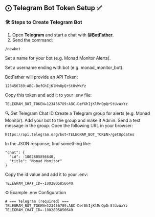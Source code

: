 ## ⨀ Telegram Bot Token Setup ✅

### 🛠 Steps to Create Telegram Bot

1. Open **Telegram** and start a chat with **[@BotFather](https://t.me/BotFather)**.
2. Send the command:
```
/newbot
 ```
Set a name for your bot (e.g. Monad Monitor Alerts).

Set a username ending with bot (e.g. monad_monitor_bot).

BotFather will provide an API Token:

```
123456789:ABC-DefGhIjKlMnOpQrStUvWxYz
```
Copy this token and add it to your .env file:

```
TELEGRAM_BOT_TOKEN=123456789:ABC-DefGhIjKlMnOpQrStUvWxYz
```
🔍 Get Telegram Chat ID
Create a Telegram group for alerts (e.g. Monad Monitor).
Add your bot to the group and make it Admin.
Send a test message in the group.
Open the following URL in your browser:

```
https://api.telegram.org/bot<TELEGRAM_BOT_TOKEN>/getUpdates
```
In the JSON response, find something like:
```
"chat": {
  "id": -1002805856640,
  "title": "Monad Monitor"
}
```
Copy the id value and add it to your .env:
```
TELEGRAM_CHAT_ID=-1002805856640
```
⚙️ Example .env Configuration
```
# === Telegram (required) ===
TELEGRAM_BOT_TOKEN=123456789:ABC-DefGhIjKlMnOpQrStUvWxYz
TELEGRAM_CHAT_ID=-1002805856640
```










